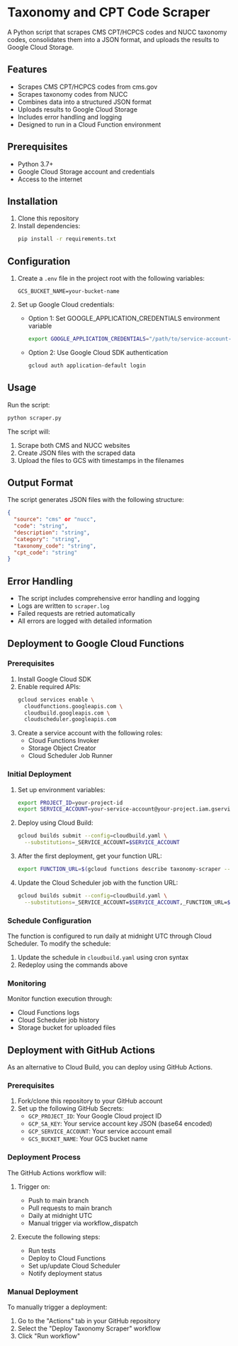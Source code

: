 # Taxonomy and CPT Code Scraper

A Python script that scrapes CMS CPT/HCPCS codes and NUCC taxonomy codes, consolidates them into a JSON format, and uploads the results to Google Cloud Storage.

## Features

- Scrapes CMS CPT/HCPCS codes from cms.gov
- Scrapes taxonomy codes from NUCC
- Combines data into a structured JSON format
- Uploads results to Google Cloud Storage
- Includes error handling and logging
- Designed to run in a Cloud Function environment

## Prerequisites

- Python 3.7+
- Google Cloud Storage account and credentials
- Access to the internet

## Installation

1. Clone this repository
2. Install dependencies:
   ```bash
   pip install -r requirements.txt
   ```

## Configuration

1. Create a `.env` file in the project root with the following variables:
   ```
   GCS_BUCKET_NAME=your-bucket-name
   ```

2. Set up Google Cloud credentials:
   - Option 1: Set GOOGLE_APPLICATION_CREDENTIALS environment variable
     ```bash
     export GOOGLE_APPLICATION_CREDENTIALS="/path/to/service-account-key.json"
     ```
   - Option 2: Use Google Cloud SDK authentication
     ```bash
     gcloud auth application-default login
     ```

## Usage

Run the script:
```bash
python scraper.py
```

The script will:
1. Scrape both CMS and NUCC websites
2. Create JSON files with the scraped data
3. Upload the files to GCS with timestamps in the filenames

## Output Format

The script generates JSON files with the following structure:
```json
{
  "source": "cms" or "nucc",
  "code": "string",
  "description": "string",
  "category": "string",
  "taxonomy_code": "string",
  "cpt_code": "string"
}
```

## Error Handling

- The script includes comprehensive error handling and logging
- Logs are written to `scraper.log`
- Failed requests are retried automatically
- All errors are logged with detailed information

## Deployment to Google Cloud Functions

### Prerequisites

1. Install Google Cloud SDK
2. Enable required APIs:
   ```bash
   gcloud services enable \
     cloudfunctions.googleapis.com \
     cloudbuild.googleapis.com \
     cloudscheduler.googleapis.com
   ```
3. Create a service account with the following roles:
   - Cloud Functions Invoker
   - Storage Object Creator
   - Cloud Scheduler Job Runner

### Initial Deployment

1. Set up environment variables:
   ```bash
   export PROJECT_ID=your-project-id
   export SERVICE_ACCOUNT=your-service-account@your-project.iam.gserviceaccount.com
   ```

2. Deploy using Cloud Build:
   ```bash
   gcloud builds submit --config=cloudbuild.yaml \
     --substitutions=_SERVICE_ACCOUNT=$SERVICE_ACCOUNT
   ```

3. After the first deployment, get your function URL:
   ```bash
   export FUNCTION_URL=$(gcloud functions describe taxonomy-scraper --format='value(httpsTrigger.url)')
   ```

4. Update the Cloud Scheduler job with the function URL:
   ```bash
   gcloud builds submit --config=cloudbuild.yaml \
     --substitutions=_SERVICE_ACCOUNT=$SERVICE_ACCOUNT,_FUNCTION_URL=$FUNCTION_URL
   ```

### Schedule Configuration

The function is configured to run daily at midnight UTC through Cloud Scheduler. To modify the schedule:

1. Update the schedule in `cloudbuild.yaml` using cron syntax
2. Redeploy using the commands above

### Monitoring

Monitor function execution through:
- Cloud Functions logs
- Cloud Scheduler job history
- Storage bucket for uploaded files

## Deployment with GitHub Actions

As an alternative to Cloud Build, you can deploy using GitHub Actions.

### Prerequisites

1. Fork/clone this repository to your GitHub account
2. Set up the following GitHub Secrets:
   - `GCP_PROJECT_ID`: Your Google Cloud project ID
   - `GCP_SA_KEY`: Your service account key JSON (base64 encoded)
   - `GCP_SERVICE_ACCOUNT`: Your service account email
   - `GCS_BUCKET_NAME`: Your GCS bucket name

### Deployment Process

The GitHub Actions workflow will:
1. Trigger on:
   - Push to main branch
   - Pull requests to main branch
   - Daily at midnight UTC
   - Manual trigger via workflow_dispatch

2. Execute the following steps:
   - Run tests
   - Deploy to Cloud Functions
   - Set up/update Cloud Scheduler
   - Notify deployment status

### Manual Deployment

To manually trigger a deployment:
1. Go to the "Actions" tab in your GitHub repository
2. Select the "Deploy Taxonomy Scraper" workflow
3. Click "Run workflow"
